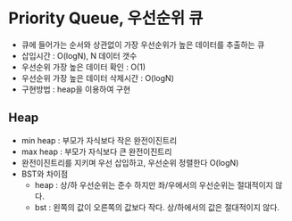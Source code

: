 # Priority Queue, 우선순위 큐
- 큐에 들어가는 순서와 상관없이 가장 우선순위가 높은 데이터를 추출하는 큐
- 삽입시간 : O(logN), N 데이터 갯수
- 우선순위 가장 높은 데이터 확인 : O(1)
- 우선순위 가장 높은 데이터 삭제시간 : O(logN)
- 구현방법 : heap을 이용하여 구현

## Heap
- min heap : 부모가 자식보다 작은 완전이진트리
- max heap : 부모가 자식보다 큰 완전이진트리
- 완전이진트리를 지키며 우선 삽입하고, 우선순위 정렬한다 O(logN)
- BST와 차이점
  - heap : 상/하 우선순위는 준수 하지만 좌/우에서의 우선순위는 절대적이지 않다.
  - bst : 왼쪽의 값이 오른쪽의 값보다 작다. 상/하에서의 값은 절대적이지 않다.
